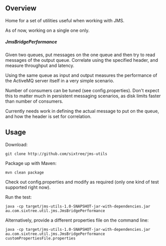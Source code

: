 ## Overview

Home for a set of utilities useful when working with JMS.

As of now, working on a single one only.

##### JmsBridgePerformance

Given two queues, put messages on the one queue and then try to read messages of the output queue. Correlate using the specified header, and measure throughput and latency.

Using the same queue as input and output measures the performance of the ActiveMQ server itself in a very simple scenario.

Number of consumers can be tuned (see config.properties). Don't expect this to matter much in persistent messaging scenarios, as disk limits faster than number of consumers.

Currently needs work in defining the actual message to put on the queue, and how the header is set for correlation.

## Usage

Download:

	git clone http://github.com/sixtree/jms-utils

Package up with Maven:

	mvn clean package

Check out config.properties and modify as required (only one kind of test supported right now).

Run the test:

	java -cp target/jms-utils-1.0-SNAPSHOT-jar-with-dependencies.jar au.com.sixtree.util.jms.JmsBridgePerformance

Alternatively, provide a different properties file on the command line:

	java -cp target/jms-utils-1.0-SNAPSHOT-jar-with-dependencies.jar au.com.sixtree.util.jms.JmsBridgePerformance customPropertiesFile.properties
